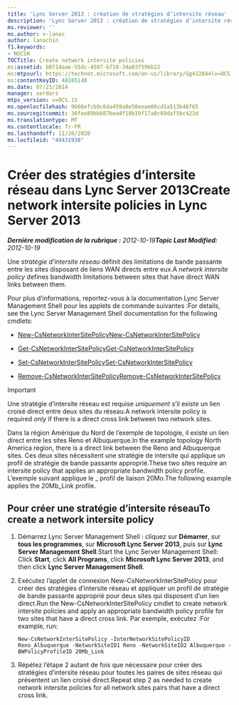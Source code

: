 ```yaml
---
title: 'Lync Server 2013 : création de stratégies d’intersite réseau'
description: 'Lync Server 2013 : création de stratégies d’intersite réseau.'
ms.reviewer: ''
ms.author: v-lanac
author: lanachin
f1.keywords:
- NOCSH
TOCTitle: Create network intersite policies
ms:assetid: b0714aae-55dc-4587-b718-34a03f596b22
ms:mtpsurl: https://technet.microsoft.com/en-us/library/Gg412844(v=OCS.15)
ms:contentKeyID: 48185148
ms.date: 07/23/2014
manager: serdars
mtps_version: v=OCS.15
ms.openlocfilehash: 9666efcb9c6da459a8e50eeae66cd1a513b46f65
ms.sourcegitcommit: 36fee89bb887bea4f18b19f17a8c69daf5bc423d
ms.translationtype: MT
ms.contentlocale: fr-FR
ms.lasthandoff: 11/26/2020
ms.locfileid: "49431938"
---
```

# <a name="create-network-intersite-policies-in-lync-server-2013"></a><span data-ttu-id="f175e-103">Créer des stratégies d’intersite réseau dans Lync Server 2013</span><span class="sxs-lookup"><span data-stu-id="f175e-103">Create network intersite policies in Lync Server 2013</span></span>

<div data-xmlns="http://www.w3.org/1999/xhtml">

<div class="topic" data-xmlns="http://www.w3.org/1999/xhtml" data-msxsl="urn:schemas-microsoft-com:xslt" data-cs="https://msdn.microsoft.com/">

<div data-asp="https://msdn2.microsoft.com/asp">



</div>

<div id="mainSection">

<div id="mainBody"><span data-ttu-id="f175e-104">

<span> </span></span><span class="sxs-lookup"><span data-stu-id="f175e-104">

<span> </span></span></span>

<span data-ttu-id="f175e-105">_**Dernière modification de la rubrique :** 2012-10-19_</span><span class="sxs-lookup"><span data-stu-id="f175e-105">_**Topic Last Modified:** 2012-10-19_</span></span>

<span data-ttu-id="f175e-106">Une *stratégie d’intersite réseau* définit des limitations de bande passante entre les sites disposant de liens WAN directs entre eux.</span><span class="sxs-lookup"><span data-stu-id="f175e-106">A *network intersite policy* defines bandwidth limitations between sites that have direct WAN links between them.</span></span>

<span data-ttu-id="f175e-107">Pour plus d’informations, reportez-vous à la documentation Lync Server Management Shell pour les applets de commande suivantes :</span><span class="sxs-lookup"><span data-stu-id="f175e-107">For details, see the Lync Server Management Shell documentation for the following cmdlets:</span></span>

  - [<span data-ttu-id="f175e-108">New-CsNetworkInterSitePolicy</span><span class="sxs-lookup"><span data-stu-id="f175e-108">New-CsNetworkInterSitePolicy</span></span>](https://docs.microsoft.com/powershell/module/skype/New-CsNetworkInterSitePolicy)

  - [<span data-ttu-id="f175e-109">Get-CsNetworkInterSitePolicy</span><span class="sxs-lookup"><span data-stu-id="f175e-109">Get-CsNetworkInterSitePolicy</span></span>](https://docs.microsoft.com/powershell/module/skype/Get-CsNetworkInterSitePolicy)

  - [<span data-ttu-id="f175e-110">Set-CsNetworkInterSitePolicy</span><span class="sxs-lookup"><span data-stu-id="f175e-110">Set-CsNetworkInterSitePolicy</span></span>](https://docs.microsoft.com/powershell/module/skype/Set-CsNetworkInterSitePolicy)

  - [<span data-ttu-id="f175e-111">Remove-CsNetworkInterSitePolicy</span><span class="sxs-lookup"><span data-stu-id="f175e-111">Remove-CsNetworkInterSitePolicy</span></span>](https://docs.microsoft.com/powershell/module/skype/Remove-CsNetworkInterSitePolicy)

<div>


> [!IMPORTANT]  
> <span data-ttu-id="f175e-112">Une stratégie d’intersite réseau est requise <EM>uniquement</EM> s’il existe un lien croisé direct entre deux sites du réseau.</span><span class="sxs-lookup"><span data-stu-id="f175e-112">A network intersite policy is required <EM>only</EM> if there is a direct cross link between two network sites.</span></span>



</div>

<span data-ttu-id="f175e-113">Dans la région Amérique du Nord de l’exemple de topologie, il existe un lien direct entre les sites Reno et Albuquerque.</span><span class="sxs-lookup"><span data-stu-id="f175e-113">In the example topology North America region, there is a direct link between the Reno and Albuquerque sites.</span></span> <span data-ttu-id="f175e-114">Ces deux sites nécessitent une stratégie de intersite qui applique un profil de stratégie de bande passante approprié.</span><span class="sxs-lookup"><span data-stu-id="f175e-114">These two sites require an intersite policy that applies an appropriate bandwidth policy profile.</span></span> <span data-ttu-id="f175e-115">L’exemple suivant applique le \_ profil de liaison 20Mo.</span><span class="sxs-lookup"><span data-stu-id="f175e-115">The following example applies the 20Mb\_Link profile.</span></span>

<div>

## <a name="to-create-a-network-intersite-policy"></a><span data-ttu-id="f175e-116">Pour créer une stratégie d’intersite réseau</span><span class="sxs-lookup"><span data-stu-id="f175e-116">To create a network intersite policy</span></span>

1.  <span data-ttu-id="f175e-117">Démarrez Lync Server Management Shell : cliquez sur **Démarrer**, sur **tous les programmes**, sur **Microsoft Lync Server 2013**, puis sur **Lync Server Management Shell**.</span><span class="sxs-lookup"><span data-stu-id="f175e-117">Start the Lync Server Management Shell: Click **Start**, click **All Programs**, click **Microsoft Lync Server 2013**, and then click **Lync Server Management Shell**.</span></span>

2.  <span data-ttu-id="f175e-118">Exécutez l’applet de connexion New-CsNetworkInterSitePolicy pour créer des stratégies d’intersite réseau et appliquer un profil de stratégie de bande passante approprié pour deux sites qui disposent d’un lien direct.</span><span class="sxs-lookup"><span data-stu-id="f175e-118">Run the New-CsNetworkInterSitePolicy cmdlet to create network intersite policies and apply an appropriate bandwidth policy profile for two sites that have a direct cross link.</span></span> <span data-ttu-id="f175e-119">Par exemple, exécutez :</span><span class="sxs-lookup"><span data-stu-id="f175e-119">For example, run:</span></span>
    
        New-CsNetworkInterSitePolicy -InterNetworkSitePolicyID Reno_Albuquerque -NetworkSiteID1 Reno -NetworkSiteID2 Albuquerque -BWPolicyProfileID 20Mb_Link

3.  <span data-ttu-id="f175e-120">Répétez l’étape 2 autant de fois que nécessaire pour créer des stratégies d’intersite réseau pour toutes les paires de sites réseau qui présentent un lien croisé direct.</span><span class="sxs-lookup"><span data-stu-id="f175e-120">Repeat step 2 as needed to create network intersite policies for all network sites pairs that have a direct cross link.</span></span>

<span data-ttu-id="f175e-121"></div>

</div>

<span> </span>

</div>

</div>

</span><span class="sxs-lookup"><span data-stu-id="f175e-121"></div>

</div>

<span> </span>

</div>

</div>

</span></span></div>

